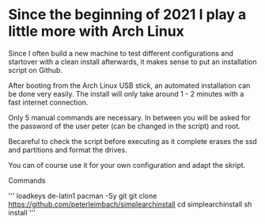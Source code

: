 # Since the beginning of 2021 I play a little more with Arch Linux #

Since I often build a new machine to test different configurations and startover with a clean install afterwards, it makes sense to put an installation script on Github.

After booting from the Arch Linux USB stick, an automated installation can be done very easily.
The install will only take around 1 - 2 minutes with a fast internet connection.

Only 5 manual commands are necessary.
In between you will be asked for the password of the user peter (can be changed in the script) and root.

Becareful to check the script before executing as it complete erases the ssd and partitions and format the drives.

You can of course use it for your own configuration and adapt the skript.

Commands

'''
loadkeys de-latin1
pacman -Sy git
git clone https://github.com/peterleimbach/simplearchinstall
cd simplearchinstall
sh install
'''

